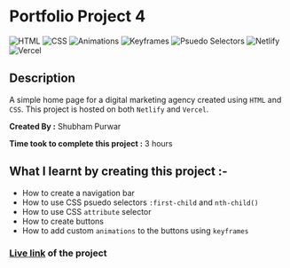 # Portfolio Project 4

![HTML](https://img.shields.io/badge/-HTML-red)
![CSS](https://img.shields.io/badge/-CSS-brightgreen)
![Animations](https://img.shields.io/badge/-Animations-orange)
![Keyframes](https://img.shields.io/badge/-Keyframes-yellow)
![Psuedo Selectors](https://img.shields.io/badge/-Psuedo%20Selectors-blue)
![Netlify](https://img.shields.io/badge/-Netlify-green)
![Vercel](https://img.shields.io/badge/-Vercel-blueviolet)

## Description

A simple home page for a digital marketing agency created using
`HTML` and `CSS`. This project is hosted on both `Netlify` and `Vercel`.

**Created By :** Shubham Purwar

**Time took to complete this project :** 3 hours

## What I learnt by creating this project :-

- How to create a navigation bar
- How to use CSS psuedo selectors `:first-child` and `nth-child()`
- How to use CSS `attribute` selector
- How to create buttons
- How to add custom `animations` to the buttons using `keyframes`

### [**Live link**](https://portfolio-project-4-chi.vercel.app/) of the project
